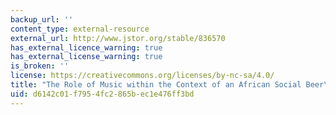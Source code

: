 ```yaml
---
backup_url: ''
content_type: external-resource
external_url: http://www.jstor.org/stable/836570
has_external_licence_warning: true
has_external_license_warning: true
is_broken: ''
license: https://creativecommons.org/licenses/by-nc-sa/4.0/
title: "The Role of Music within the Context of an African Social Beer\u2013Drink"
uid: d6142c01-f795-4fc2-865b-ec1e476ff3bd
---
```

